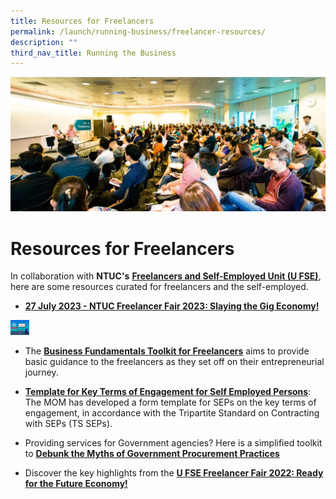 ```yaml
---
title: Resources for Freelancers
permalink: /launch/running-business/freelancer-resources/
description: ""
third_nav_title: Running the Business
---
```

![Resources for Freelancers](/images/Freelancers.jpg)

# Resources for Freelancers
In collaboration with **NTUC's** [**Freelancers and Self-Employed Unit (U FSE)**](https://ufse.org.sg/), here are some resources curated for freelancers and the self-employed.

- [**27 July 2023 - NTUC Freelancer Fair 2023: Slaying the Gig Economy!**](/launch/running-business/freelancer-resources/freelancer-fair-2023/)
<img height="24px" width="30px" src="/images/ntuc%20freelancer%20fair%20thumbnail.JPG">

- The [**Business Fundamentals Toolkit for Freelancers**](https://ufse.org.sg/PublishingImages/Lists/Listing%20Summary/AllItems/NTUC%20U%20FSE%20-%20Toolkit%20for%20Freelancers%202022-07-27.pdf) aims to provide basic guidance to the freelancers as they set off on their entrepreneurial journey.

- [**Template for Key Terms of Engagement for Self Employed Persons**](https://www.mom.gov.sg/-/media/mom/documents/employment-practices/kets/template-key-terms-of-engagement-seps.docx?la=en&amp;hash=9786B02E97513CE26DBC1D496A3CCF2D%E2%80%8B): The MOM has developed a form template for SEPs on the key terms of engagement, in accordance with the Tripartite Standard on Contracting with SEPs (TS SEPs).

- Providing services for Government agencies? Here is a simplified toolkit to [**Debunk the Myths of Government Procurement Practices**](http://ufse.org.sg/Pages/Details.aspx?ItemId=59)

- Discover the key highlights from the [**U FSE Freelancer Fair 2022: Ready for the Future Economy!**](https://ufse.org.sg/Pages/Details.aspx?ItemId=72)